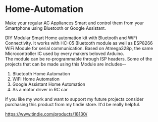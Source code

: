 # Home-Automation
Make your regular AC Appliances Smart and control them from your Smartphone using Bluetooth or Google Assistant.

DIY Modular Smart Home automation kit with Bluetooth and WiFi Connectivity. It works with HC-05 Bluetooth module as well as ESP8266 WiFi Module for serial communication. Based on Atmega328p, the same Microcontroller IC used by every makers beloved Arduino.   
The module can be re-programmable through ISP headers.
Some of the projects that can be made using this Module are includes-- 
1. Bluetooth Home Automation
2. WiFi Home Automation
3. Google Assistant Home Automation
4. As a motor driver in RC car

 If you like my work and want to support my future projects consider purchasing this product from my tindie store. It'd be really helpful.

https://www.tindie.com/products/18130/
